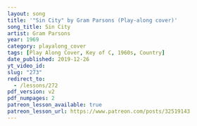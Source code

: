```yaml
---
layout: song
title: '"Sin City" by Gram Parsons (Play-along cover)'
song_title: Sin City
artist: Gram Parsons
year: 1969
category: playalong_cover
tags: [Play Along Cover, Key of C, 1960s, Country]
date_published: 2019-12-26
yt_video_id: 
slug: "273"
redirect_to:
  - /lessons/272
pdf_version: v2
pdf_numpages: 2
patreon_lesson_available: true
patreon_lesson_url: https://www.patreon.com/posts/32519143
---
```

